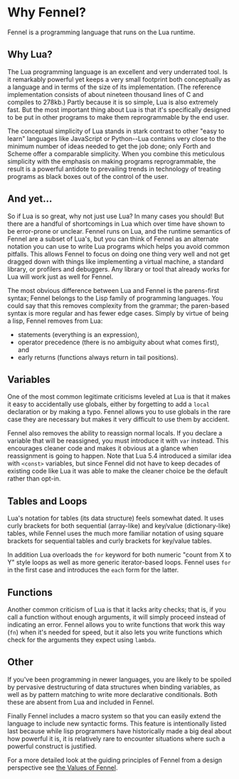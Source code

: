 # Why Fennel?

Fennel is a programming language that runs on the Lua runtime.

## Why Lua?

The Lua programming language is an excellent and very underrated tool. Is it
remarkably powerful yet keeps a very small footprint both conceptually as a
language and in terms of the size of its implementation. (The reference
implementation consists of about nineteen thousand lines of C and compiles to
278kb.) Partly because it is so simple, Lua is also extremely fast. But the
most important thing about Lua is that it's specifically designed to be put
in other programs to make them reprogrammable by the end user.

The conceptual simplicity of Lua stands in stark contrast to other "easy to
learn" languages like JavaScript or Python--Lua contains very close to the
minimum number of ideas needed to get the job done; only Forth and Scheme
offer a comparable simplicity. When you combine this meticulous simplicity
with the emphasis on making programs reprogrammable, the result is a powerful
antidote to prevailing trends in technology of treating programs as black
boxes out of the control of the user.

## And yet...

So if Lua is so great, why not just use Lua? In many cases you should!  But
there are a handful of shortcomings in Lua which over time have shown to be
error-prone or unclear. Fennel runs on Lua, and the runtime semantics of
Fennel are a subset of Lua's, but you can think of Fennel as an alternate
notation you can use to write Lua programs which helps you avoid common
pitfalls. This allows Fennel to focus on doing one thing very well and not get
dragged down with things like implementing a virtual machine, a standard
library, or profilers and debuggers. Any library or tool that already works
for Lua will work just as well for Fennel.

The most obvious difference between Lua and Fennel is the parens-first
syntax; Fennel belongs to the Lisp family of programming languages. You could
say that this removes complexity from the grammar; the paren-based syntax is
more regular and has fewer edge cases. Simply by virtue of being a lisp,
Fennel removes from Lua:

* statements (everything is an expression),
* operator precedence (there is no ambiguity about what comes first), and
* early returns (functions always return in tail positions).

## Variables

One of the most common legitimate criticisms leveled at Lua is that it makes
it easy to accidentally use globals, either by forgetting to add a `local`
declaration or by making a typo. Fennel allows you to use globals in the rare
case they are necessary but makes it very difficult to use them by accident.

Fennel also removes the ability to reassign normal locals. If you declare a
variable that will be reassigned, you must introduce it with `var`
instead. This encourages cleaner code and makes it obvious at a glance when
reassignment is going to happen. Note that Lua 5.4 introduced a similar idea
with `<const>` variables, but since Fennel did not have to keep decades of
existing code like Lua it was able to make the cleaner choice be the default
rather than opt-in.

## Tables and Loops

Lua's notation for tables (its data structure) feels somewhat dated. It uses
curly brackets for both sequential (array-like) and key/value
(dictionary-like) tables, while Fennel uses the much more familiar notation
of using square brackets for sequential tables and curly brackets for
key/value tables.

In addition Lua overloads the `for` keyword for both numeric "count from X to
Y" style loops as well as more generic iterator-based loops. Fennel
uses `for` in the first case and introduces the `each` form for the latter.

## Functions

Another common criticism of Lua is that it lacks arity checks; that is, if
you call a function without enough arguments, it will simply proceed instead
of indicating an error. Fennel allows you to write functions that work this
way (`fn`) when it's needed for speed, but it also lets you write functions
which check for the arguments they expect using `lambda`.

## Other

If you've been programming in newer languages, you are likely to be spoiled
by pervasive destructuring of data structures when binding variables, as well
as by pattern matching to write more declarative conditionals. Both these are
absent from Lua and included in Fennel.

Finally Fennel includes a macro system so that you can easily extend the
language to include new syntactic forms. This feature is intentionally listed
last because while lisp programmers have historically made a big deal about
how powerful it is, it is relatively rare to encounter situations where such
a powerful construct is justified.

For a more detailed look at the guiding principles of Fennel from a
design perspective see [the Values of Fennel](values.md).
